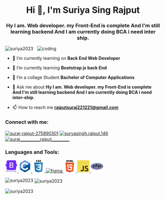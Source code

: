 <h1 align="center">Hi 👋, I'm Suriya Sing Rajput</h1>
<h3 align="center">Hy I am. Web developer. my Front-End is complete And I'm still learning backend And I am currently doing BCA i need inter ship.</h3>
<img align="right" alt="coding" width="400" src="https://media.giphy.com/media/8L2mc89iC1fTq/giphy.gif" >
<p align="left"> <img src="https://komarev.com/ghpvc/?username=suriya2023&label=Profile%20views&color=0e75b6&style=flat" alt="suriya2023" /> </p>

- 🔭 I’m currently learning on **Back End Web Developer**

- 🌱 I’m currently learning **Bootstrap js back End**

- 🤝 I’m a collage Student **Bachelor of Computer Applications**

- 💬 Ask me about **Hy I am. Web developer. my Front-End is complete And I'm still learning backend And I am currently doing BCA i need inter-ship.**

- 📫 How to reach me **rajputsuraj221221@gmail.com**

<h3 align="left">Connect with me:</h3>
<p align="left">
<a href="https://linkedin.com/in/suraj-rajput-275890301" target="blank"><img align="center" src="https://raw.githubusercontent.com/rahuldkjain/github-profile-readme-generator/master/src/images/icons/Social/linked-in-alt.svg" alt="suraj-rajput-275890301" height="30" width="40" /></a>
<a href="https://fb.com/suryasingh.rajput.146" target="blank"><img align="center" src="https://raw.githubusercontent.com/rahuldkjain/github-profile-readme-generator/master/src/images/icons/Social/facebook.svg" alt="suryasingh.rajput.146" height="30" width="40" /></a>
<a href="https://instagram.com/suraj__________rajput_________" target="blank"><img align="center" src="https://raw.githubusercontent.com/rahuldkjain/github-profile-readme-generator/master/src/images/icons/Social/instagram.svg" alt="suraj__________rajput_________" height="30" width="40" /></a>
</p>

<h3 align="left">Languages and Tools:</h3>
<p align="left"> <a href="https://getbootstrap.com" target="_blank" rel="noreferrer"> <img src="https://raw.githubusercontent.com/devicons/devicon/master/icons/bootstrap/bootstrap-plain-wordmark.svg" alt="bootstrap" width="40" height="40"/> </a> <a href="https://www.cprogramming.com/" target="_blank" rel="noreferrer"> <img src="https://raw.githubusercontent.com/devicons/devicon/master/icons/c/c-original.svg" alt="c" width="40" height="40"/> </a> <a href="https://www.w3schools.com/css/" target="_blank" rel="noreferrer"> <img src="https://raw.githubusercontent.com/devicons/devicon/master/icons/css3/css3-original-wordmark.svg" alt="css3" width="40" height="40"/> </a> <a href="https://www.figma.com/" target="_blank" rel="noreferrer"> <img src="https://www.vectorlogo.zone/logos/figma/figma-icon.svg" alt="figma" width="40" height="40"/> </a> <a href="https://www.w3.org/html/" target="_blank" rel="noreferrer"> <img src="https://raw.githubusercontent.com/devicons/devicon/master/icons/html5/html5-original-wordmark.svg" alt="html5" width="40" height="40"/> </a> <a href="https://developer.mozilla.org/en-US/docs/Web/JavaScript" target="_blank" rel="noreferrer"> <img src="https://raw.githubusercontent.com/devicons/devicon/master/icons/javascript/javascript-original.svg" alt="javascript" width="40" height="40"/> </a> <a href="https://www.php.net" target="_blank" rel="noreferrer"> <img src="https://raw.githubusercontent.com/devicons/devicon/master/icons/php/php-original.svg" alt="php" width="40" height="40"/> </a> </p>

<p><img align="left" src="https://github-readme-stats.vercel.app/api/top-langs?username=suriya2023&show_icons=true&locale=en&layout=compact" alt="suriya2023" /></p>

<p>&nbsp;<img align="center" src="https://github-readme-stats.vercel.app/api?username=suriya2023&show_icons=true&locale=en" alt="suriya2023" /></p>

<p><img align="center" src="https://github-readme-streak-stats.herokuapp.com/?user=suriya2023&" alt="suriya2023" /></p>

